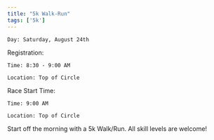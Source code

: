 ```yaml
---
title: "5k Walk-Run"
tags: ['5k']
---
```


`Day: Saturday, August 24th`

Registration:

`Time: 8:30 - 9:00 AM` 

`Location: Top of Circle`

Race Start Time: 

`Time: 9:00 AM`

`Location: Top of Circle`
    
Start off the morning with a 5k Walk/Run. All skill levels are welcome!